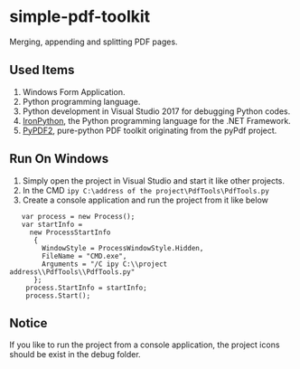 # simple-pdf-toolkit
Merging, appending and splitting PDF pages.

## Used Items

1. Windows Form Application.
2. Python programming language.
1. Python development in Visual Studio 2017 for debugging Python codes.
2. [IronPython](http://ironpython.net/), the Python programming language for the .NET Framework.
3. [PyPDF2](https://pythonhosted.org/PyPDF2/), pure-python PDF toolkit originating from the pyPdf project.

## Run On Windows

1. Simply open the project in Visual Studio and start it like other projects.
2. In the CMD `ipy C:\address of the project\PdfTools\PdfTools.py`
3. Create a console application and run the project from it like below
``` Command Prompt
   var process = new Process();
   var startInfo =
     new ProcessStartInfo
      {
        WindowStyle = ProcessWindowStyle.Hidden,
        FileName = "CMD.exe",
        Arguments = "/C ipy C:\\project address\\PdfTools\\PdfTools.py"
      };
    process.StartInfo = startInfo;
    process.Start();
``` 
## Notice
If you like to run the project from a console application, the project icons should be exist in the debug folder.
